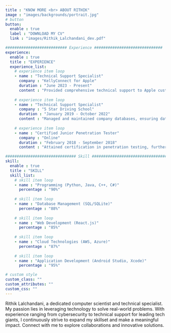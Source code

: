 ```yaml
---
title : "KNOW MORE <br> ABOUT RITHIK"
image : "images/backgrounds/portrait.jpg"
# button
button:
  enable : true
  label : "DOWNLOAD MY CV"
  link : "images/Rithik_Lalchandani_dev.pdf"

########################### Experience ##############################
experience:
  enable : true
  title : "EXPERIENCE"
  experience_list:
    # experience item loop
    - name : "Technical Support Specialist"
      company : "KellyConnect for Apple"
      duration : "June 2023 - Present"
      content : "Provided comprehensive technical support to Apple customers, ensuring efficient resolution of hardware and software issues. Contributed to enhancing overall functionality and user experience for Apple products."
      
    # experience item loop
    - name : "Technical Support Specialist"
      company : "5 Star Driving School"
      duration : "January 2019 - October 2022"
      content : "Managed and maintained company databases, ensuring data integrity and optimal operational efficiency. Designed, tested, and implemented applications tailored to the unique needs of the driving school industry."
      
    # experience item loop
    - name : "Certified Junior Penetration Tester"
      company : "Online"
      duration : "February 2018 - September 2018"
      content : "Attained certification in penetration testing, further enhancing skills in cybersecurity and threat assessment."

############################### Skill #################################
skill:
  enable : true
  title : "SKILL"
  skill_list:
    # skill item loop
    - name : "Programming (Python, Java, C++, C#)"
      percentage : "90%"
      
    # skill item loop
    - name : "Database Management (SQL/SQLite)"
      percentage : "88%"
      
    # skill item loop
    - name : "Web Development (React.js)"
      percentage : "85%"
      
    # skill item loop
    - name : "Cloud Technologies (AWS, Azure)"
      percentage : "87%"
    
    # skill item loop
    - name : "Application Development (Android Studio, Xcode)"
      percentage : "95%"

# custom style
custom_class: "" 
custom_attributes: "" 
custom_css: ""
---
```


Rithik Lalchandani, a dedicated computer scientist and technical specialist. My passion lies in leveraging technology to solve real-world problems. With experience ranging from cybersecurity to technical support for leading tech giants, I continuously strive to expand my skillset and make a meaningful impact. Connect with me to explore collaborations and innovative solutions.
